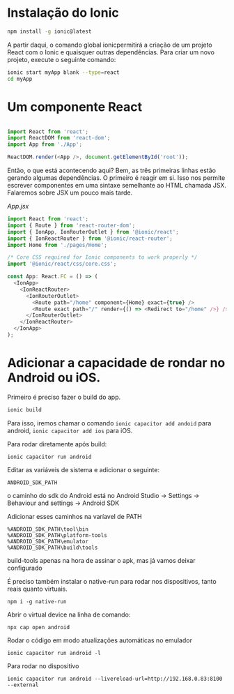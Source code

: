 # Instalação do Ionic

```bash
npm install -g ionic@latest
```

A partir daqui, o comando global ionicpermitirá a criação de um projeto React com o Ionic e quaisquer outras dependências. Para criar um novo projeto, execute o seguinte comando:

```bash
ionic start myApp blank --type=react
cd myApp
```


# Um componente React

```javascript

import React from 'react';
import ReactDOM from 'react-dom';
import App from './App';

ReactDOM.render(<App />, document.getElementById('root'));

```

Então, o que está acontecendo aqui? Bem, as três primeiras linhas estão gerando algumas dependências. O primeiro é reagir em si. Isso nos permite escrever componentes em uma sintaxe semelhante ao HTML chamada JSX. Falaremos sobre JSX um pouco mais tarde.

*App.jsx*

```javascript
import React from 'react';
import { Route } from 'react-router-dom';
import { IonApp, IonRouterOutlet } from '@ionic/react';
import { IonReactRouter } from '@ionic/react-router';
import Home from './pages/Home';

/* Core CSS required for Ionic components to work properly */
import '@ionic/react/css/core.css';

const App: React.FC = () => (
  <IonApp>
    <IonReactRouter>
      <IonRouterOutlet>
        <Route path="/home" component={Home} exact={true} />
        <Route exact path="/" render={() => <Redirect to="/home" />} />
      </IonRouterOutlet>
    </IonReactRouter>
  </IonApp>
);
```

# Adicionar a capacidade de rondar no Android ou iOS.

Primeiro é preciso fazer o build do app.

```bash
ionic build
```

Para isso, iremos chamar o comando ```ionic capacitor add andoid``` para android,
```ionic capacitor add ios``` para iOS.

Para rodar diretamente após build:
```
ionic capacitor run android
```


Editar as variáveis de sistema e adicionar o seguinte:
```
ANDROID_SDK_PATH
```
o caminho do sdk do Android está no Android Studio -> Settings -> Behaviour and settings -> Android SDK

Adicionar esses caminhos na varíavel de PATH
```
%ANDROID_SDK_PATH\tool\bin
%ANDROID_SDK_PATH\platform-tools
%ANDROID_SDK_PATH\emulator
%ANDROID_SDK_PATH\build\tools
```

build-tools apenas na hora de assinar o apk, mas já vamos deixar configurado


É preciso também instalar o native-run para rodar nos dispositivos, tanto reais quanto virtuais.

```
npm i -g native-run
```

Abrir o virtual device na linha de comando:

```
npx cap open android
```



Rodar o código em modo atualizações automáticas no emulador
```
ionic capacitor run android -l
```

Para rodar no dispositivo
```
ionic capacitor run android --livereload-url=http://192.168.0.83:8100 --external
```




